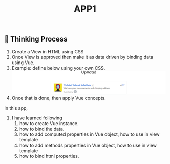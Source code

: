 
<h1 align="center">APP1</h1>


<br>

## :dart: Thinking Process ##
1) Create a View in HTML using CSS
2) Once View is approved then make it as data driven by binding data using Vue.
3) Example: define below using your own CSS.
![Output](example1.png)
4) Once that is done, then apply Vue concepts.

In this app,
1) I have learned following
    1) how to create Vue instance.
    2) how to bind the data.
    3) how to add computed properties in Vue object, how to use in view template
    4) how to add methods properties in Vue object, how to use in view template
    5) how to bind html properties.
